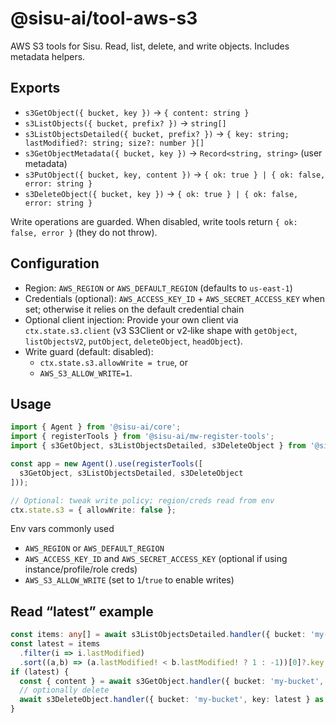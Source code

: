 # @sisu-ai/tool-aws-s3

AWS S3 tools for Sisu. Read, list, delete, and write objects. Includes metadata helpers.

## Exports
- `s3GetObject({ bucket, key })` → `{ content: string }`
- `s3ListObjects({ bucket, prefix? })` → `string[]`
- `s3ListObjectsDetailed({ bucket, prefix? })` → `{ key: string; lastModified?: string; size?: number }[]`
- `s3GetObjectMetadata({ bucket, key })` → `Record<string, string>` (user metadata)
- `s3PutObject({ bucket, key, content })` → `{ ok: true } | { ok: false, error: string }`
- `s3DeleteObject({ bucket, key })` → `{ ok: true } | { ok: false, error: string }`

Write operations are guarded. When disabled, write tools return `{ ok: false, error }` (they do not throw).

## Configuration
  - Region: `AWS_REGION` or `AWS_DEFAULT_REGION` (defaults to `us-east-1`)
  - Credentials (optional): `AWS_ACCESS_KEY_ID` + `AWS_SECRET_ACCESS_KEY` when set; otherwise it relies on the default credential chain
- Optional client injection: Provide your own client via `ctx.state.s3.client` (v3 S3Client or v2‑like shape with `getObject`, `listObjectsV2`, `putObject`, `deleteObject`, `headObject`).
- Write guard (default: disabled):
  - `ctx.state.s3.allowWrite = true`, or
  - `AWS_S3_ALLOW_WRITE=1`.

## Usage
```ts
import { Agent } from '@sisu-ai/core';
import { registerTools } from '@sisu-ai/mw-register-tools';
import { s3GetObject, s3ListObjectsDetailed, s3DeleteObject } from '@sisu-ai/tool-aws-s3';

const app = new Agent().use(registerTools([
  s3GetObject, s3ListObjectsDetailed, s3DeleteObject
]));

// Optional: tweak write policy; region/creds read from env
ctx.state.s3 = { allowWrite: false };
```

Env vars commonly used
- `AWS_REGION` or `AWS_DEFAULT_REGION`
- `AWS_ACCESS_KEY_ID` and `AWS_SECRET_ACCESS_KEY` (optional if using instance/profile/role creds)
- `AWS_S3_ALLOW_WRITE` (set to `1`/`true` to enable writes)

## Read “latest” example
```ts
const items: any[] = await s3ListObjectsDetailed.handler({ bucket: 'my-bucket', prefix: 'folder/' } as any, ctx) as any;
const latest = items
  .filter(i => i.lastModified)
  .sort((a,b) => (a.lastModified! < b.lastModified! ? 1 : -1))[0]?.key;
if (latest) {
  const { content } = await s3GetObject.handler({ bucket: 'my-bucket', key: latest } as any, ctx) as any;
  // optionally delete
  await s3DeleteObject.handler({ bucket: 'my-bucket', key: latest } as any, ctx);
}
```
